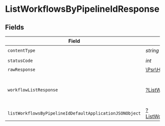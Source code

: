 # ListWorkflowsByPipelineIdResponse


## Fields

| Field                                                                                                                          | Type                                                                                                                           | Required                                                                                                                       | Description                                                                                                                    |
| ------------------------------------------------------------------------------------------------------------------------------ | ------------------------------------------------------------------------------------------------------------------------------ | ------------------------------------------------------------------------------------------------------------------------------ | ------------------------------------------------------------------------------------------------------------------------------ |
| `contentType`                                                                                                                  | *string*                                                                                                                       | :heavy_check_mark:                                                                                                             | N/A                                                                                                                            |
| `statusCode`                                                                                                                   | *int*                                                                                                                          | :heavy_check_mark:                                                                                                             | N/A                                                                                                                            |
| `rawResponse`                                                                                                                  | [\Psr\Http\Message\ResponseInterface](https://www.php-fig.org/psr/psr-7/#33-psrhttpmessageresponseinterface)                   | :heavy_minus_sign:                                                                                                             | N/A                                                                                                                            |
| `workflowListResponse`                                                                                                         | [?ListWorkflowsByPipelineIdWorkflowListResponse](../../models/operations/ListWorkflowsByPipelineIdWorkflowListResponse.md)     | :heavy_minus_sign:                                                                                                             | A paginated list of workflow objects.                                                                                          |
| `listWorkflowsByPipelineIdDefaultApplicationJSONObject`                                                                        | [?ListWorkflowsByPipelineIdDefaultApplicationJSON](../../models/operations/ListWorkflowsByPipelineIdDefaultApplicationJSON.md) | :heavy_minus_sign:                                                                                                             | Error response.                                                                                                                |
